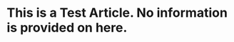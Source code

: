 <!-- TITLE: Bots -->
<!-- SUBTITLE: A quick summary of Bots -->

# This is a Test Article. No information is provided on here.